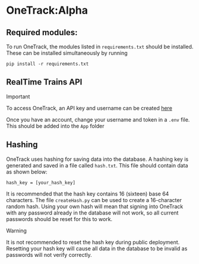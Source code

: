 # OneTrack:Alpha

## Required modules:

To run OneTrack, the modules listed in `requirements.txt` should be installed. These can be installed simultaneously by running

```
pip install -r requirements.txt
```

## RealTime Trains API

> [!IMPORTANT]
> To access OneTrack, an API key and username can be created [here](https://api.rtt.io/accounts/register)
>
> Once you have an account, change your username and token in a `.env` file. This should be added into the `App` folder

## Hashing

OneTrack uses hashing for saving data into the database. A hashing key is generated and saved in a file called `hash.txt`. This file should contain data as shown below:

```
hash_key = [your_hash_key]
```

It is recommended that the hash key contains 16 (sixteen) base 64 characters. The file `createHash.py` can be used to create a 16-character random hash. Using your own hash will mean that signing into OneTrack with any password already in the database will not work, so all current passwords should be reset for this to work.

> [!WARNING]
> It is not recommended to reset the hash key during public deployment. Resetting your hash key will cause all data in the database to be invalid as passwords will not verify correctly.

